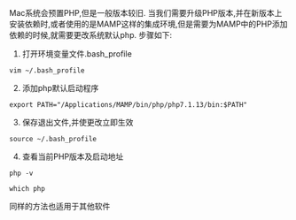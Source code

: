 Mac系统会预置PHP,但是一般版本较旧.
当我们需要升级PHP版本,并在新版本上安装依赖时,或者使用的是MAMP这样的集成环境,但是需要为MAMP中的PHP添加依赖的时候,就需要更改系统默认php.
步骤如下:

1. 打开环境变量文件.bash_profile

````
vim ~/.bash_profile
````
2. 添加php默认启动程序
```
export PATH="/Applications/MAMP/bin/php/php7.1.13/bin:$PATH"
```
3. 保存退出文件,并使更改立即生效
```
source ~/.bash_profile
```
4. 查看当前PHP版本及启动地址
```
php -v 

which php
```

同样的方法也适用于其他软件
